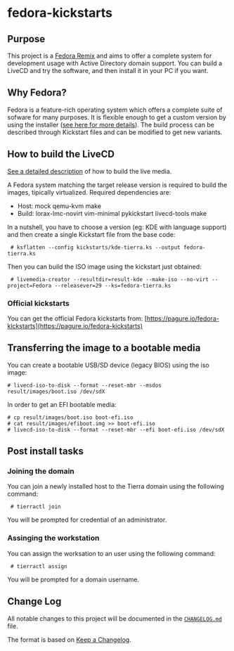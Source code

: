 # fedora-kickstarts

## Purpose
This project is a [Fedora Remix][01] and aims to offer a complete system for development usage with Active Directory domain support. You can build a LiveCD and try the software, and then install it in your PC if you want.

## Why Fedora?
Fedora is a feature-rich operating system which offers a complete suite of sofware for many purposes. It is flexible enough to get a custom version by using the installer ([see here for more details][02]).  The build process can be described through Kickstart files and can be modified to get new variants.

## How to build the LiveCD
[See a detailed description][03] of how to build the live media.

A Fedora system matching the target release version is required to build the images, tipically virtualized.
Required dependencies are:

* Host: mock qemu-kvm make
* Build: lorax-lmc-novirt vim-minimal pykickstart livecd-tools make

In a nutshell, you have to choose a version (eg: KDE with language support) and then create a single Kickstart file from the base code:

```
 # ksflatten --config kickstarts/kde-tierra.ks --output fedora-tierra.ks
```

Then you can build the ISO image using the kickstart just obtained:

```
 # livemedia-creator --resultdir=result-kde --make-iso --no-virt --project=Fedora --releasever=29 --ks=fedora-tierra.ks
```

### Official kickstarts
You can get the official Fedora kickstarts from: [https://pagure.io/fedora-kickstarts](https://pagure.io/fedora-kickstarts)

## Transferring the image to a bootable media
You can create a bootable USB/SD device (legacy BIOS) using the iso image:
```
# livecd-iso-to-disk --format --reset-mbr --msdos result/images/boot.iso /dev/sdX
```

In order to get an EFI bootable media:
```
# cp result/images/boot.iso boot-efi.iso
# cat result/images/efiboot.img >> boot-efi.iso
# livecd-iso-to-disk --format --reset-mbr --efi boot-efi.iso /dev/sdX
```

## Post install tasks

### Joining the domain
You can join a newly installed host to the Tierra domain using the following command:
```
 # tierractl join
```
You will be prompted for credential of an administrator.

### Assinging the workstation
You can assign the worksation to an user using the following command:
```
 # tierractl assign
```
You will be prompted for a domain username.


## Change Log
All notable changes to this project will be documented in the [`CHANGELOG.md`](CHANGELOG.md) file.

The format is based on [Keep a Changelog][04].

[01]: https://fedoraproject.org/wiki/Remix
[02]: https://en.wikipedia.org/wiki/Anaconda_(installer)
[03]: https://fedoraproject.org/wiki/Livemedia-creator-_How_to_create_and_use_a_Live_CD
[04]: http://keepachangelog.com/
